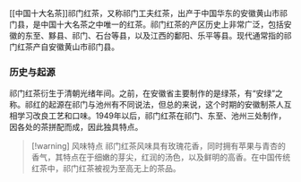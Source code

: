 [[中国十大名茶]]祁门红茶，又称祁门工夫红茶，出产于中国华东的安徽黄山市祁门县，是中国十大名茶之中唯一的红茶。祁门红茶的产区历史上非常广泛，包括安徽的东至、黟县、祁门、石台等县，以及江西的鄱阳、乐平等县。现代通常指的祁门红茶产自安徽黄山市祁门县。

### 历史与起源
祁门红茶衍生于清朝光绪年间。之前，在安徽省主要制作的是绿茶，有“安绿”之称。祁红的起源在祁门与池州有不同说法，但总的来说，这个时期的安徽制茶人互相学习改良工艺和口味。1949年以后，祁门红茶在祁门、东至、池州三处制作，因各处的茶拼配而成，因此独具特点。


> [!warning] 风味特点
祁门红茶风味具有玫瑰花香，同时拥有苹果与青杏的香气，其特点在于细嫩的芽尖，红润的汤色，以及鲜明的高香。在中国传统红茶中，祁门红茶被视为至高无上的茶品。
